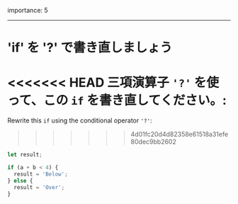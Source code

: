 importance: 5

---

# 'if' を '?' で書き直しましょう

<<<<<<< HEAD
三項演算子 `'?'` を使って、この `if` を書き直してください。:
=======
Rewrite this `if` using the conditional operator `'?'`:
>>>>>>> 4d01fc20d4d82358e61518a31efe80dec9bb2602

```js
let result;

if (a + b < 4) {
  result = 'Below';
} else {
  result = 'Over';
}
```
